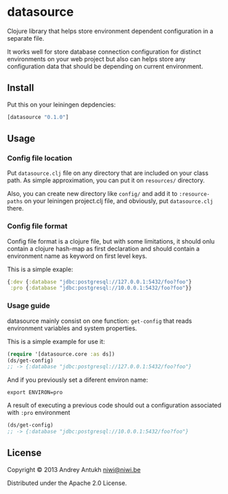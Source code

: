 # datasource

Clojure library that helps store environment dependent configuration
in a separate file.

It works well for store database connection configuration
for distinct environments on your web project but also can helps store
any configuration data that should be depending on current environment.

## Install

Put this on your leiningen depdencies:

```clojure
[datasource "0.1.0"]
```

## Usage

### Config file location

Put `datasource.clj` file on any directory that are included on your class path. As simple approximation,
you can put it on `resources/` directory.

Also, you can create new directory like `config/` and add it to `:resource-paths` on your leiningen
project.clj file, and obviously, put `datasource.clj` there.

### Config file format

Config file format is a clojure file, but with some limitations, it should onlu contain a clojure
hash-map as first declaration and should contain a environment name as keyword on first level keys.

This is a simple exaple:

```clojure
{:dev {:database "jdbc:postgresql://127.0.0.1:5432/foo?foo"}
 :pro {:database "jdbc:postgresql://10.0.0.1:5432/foo?foo"}}
```

### Usage guide

datasource mainly consist on one function: `get-config` that reads environment variables and system properties.

This is a simple example for use it:

```clojure
(require '[datasource.core :as ds])
(ds/get-config)
;; -> {:database "jdbc:postgresql://127.0.0.1:5432/foo?foo"}
```

And if you previously set a diferent environ name:

```
export ENVIRON=pro
```

A result of executing a previous code should out a configuration
associated with `:pro` environment

```clojure
(ds/get-config)
;; -> {:database "jdbc:postgresql://10.0.0.1:5432/foo?foo"}
```

## License

Copyright © 2013 Andrey Antukh <niwi@niwi.be>

Distributed under the Apache 2.0 License.
